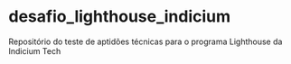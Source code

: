 # desafio_lighthouse_indicium
Repositório do teste de aptidões técnicas para o programa Lighthouse da Indicium Tech
